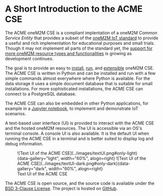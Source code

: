# A Short Introduction to the ACME CSE

The ACME oneM2M CSE is a compliant implentation of a oneM2M *Common Service Entity* that provides a subset of the [oneM2M IoT standard](../home/oneM2M-introduction.md) to provide a useful and rich implementation for educational purposes and small trials. Though it may not implement all parts of the standard yet, the [support for more oneM2M resource types and functionalities](../home/Supported.md) is growing as development continues. 

The goal is to provide an easy to [install](../setup/Installation.md), [run](../setup/Running.md), and [extensible](../development/Overview.md) oneM2M CSE. The ACME CSE is written in Python and can be installed and run with a few simple commands almost everywhere where Python is available. For the data storage it uses a simple document database that is suitable for small installations. For more sophisticated installations, the ACME CSE can connect to a PostgreSQL database. 

The ACME CSE can also be embedded in other Python applications, for example in a [Jupyter notebook](../development/Embedding_ACME.md#jupyter-notebooks), to implement and demonstrate IoT scenarios.

<div class="grid" markdown>
A text-based user interface (UI) is provided to interact with the ACME CSE and the hosted oneM2M resources. The UI is accessible via an OS's terminal console.  
A console UI is also available. It is the default UI when running the ACME CSE in a terminal and is better suited to display log and debug information.

<figure markdown="1">
![Text UI of the ACME CSE](../images/textUI.png#only-light){data-gallery="light", width="60%", alogn=right}
![Text UI of the ACME CSE](../images/textUI-dark.png#only-dark){data-gallery="dark", width="60%", alogn=right}
<figcaption>Text UI of the ACME CSE</figcaption>
</figure>

</div>


The ACME CSE is open source, and the source code is available under the [BSD 3-Clause License](../home/License.md). The project is hosted on [GitHub](https://github.com/ankraft/ACME-oneM2M-CSE).
